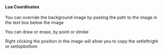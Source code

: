 #### Lua Coordinates

You can override the background image by pasting the path to the image in the text box below the image

You can draw or erase, by point or stroke

Right clicking the position in the image will allow you to copy the setleftright or settopbottom

